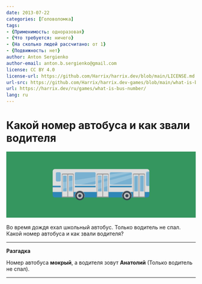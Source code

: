 ```yaml
---
date: 2013-07-22
categories: [Головоломка]
tags:
- {Применимость: одноразовая}
- {Что требуется: ничего}
- {На сколько людей рассчитано: от 1}
- {Подвижность: нет}
author: Anton Sergienko
author-email: anton.b.sergienko@gmail.com
license: CC BY 4.0
license-url: https://github.com/Harrix/harrix.dev/blob/main/LICENSE.md
url-src: https://github.com/Harrix/harrix.dev-games/blob/main/what-is-bus-number/what-is-bus-number.md
url: https://harrix.dev/ru/games/what-is-bus-number/
lang: ru
---
```


# Какой номер автобуса и как звали водителя

![Featured image](featured-image.svg)

Во время дождя ехал школьный автобус. Только водитель не спал. Какой номер автобуса и как звали водителя?

---

**Разгадка** <!-- !details -->

Номер автобуса **мокрый**, а водителя зовут **Анатолий** (Только водитель не спал).

---
